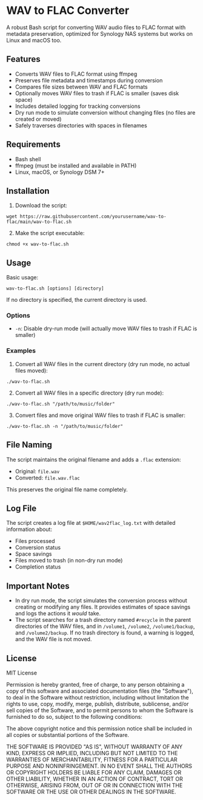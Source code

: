 # WAV to FLAC Converter

A robust Bash script for converting WAV audio files to FLAC format with metadata preservation, optimized for Synology NAS systems but works on Linux and macOS too.

## Features

- Converts WAV files to FLAC format using ffmpeg
- Preserves file metadata and timestamps during conversion
- Compares file sizes between WAV and FLAC formats
- Optionally moves WAV files to trash if FLAC is smaller (saves disk space)
- Includes detailed logging for tracking conversions
- Dry run mode to simulate conversion without changing files (no files are created or moved)
- Safely traverses directories with spaces in filenames

## Requirements

- Bash shell
- ffmpeg (must be installed and available in PATH)
- Linux, macOS, or Synology DSM 7+

## Installation

1. Download the script: 

```
wget https://raw.githubusercontent.com/yourusername/wav-to-flac/main/wav-to-flac.sh
```

2. Make the script executable:

```
chmod +x wav-to-flac.sh
```

## Usage

Basic usage:

```
wav-to-flac.sh [options] [directory]
```

If no directory is specified, the current directory is used.

### Options

- `-n`: Disable dry-run mode (will actually move WAV files to trash if FLAC is smaller)

### Examples

1. Convert all WAV files in the current directory (dry run mode, no actual files moved):

```
./wav-to-flac.sh
```

2. Convert all WAV files in a specific directory (dry run mode):

```
./wav-to-flac.sh "/path/to/music/folder"
```

3. Convert files and move original WAV files to trash if FLAC is smaller:

```
./wav-to-flac.sh -n "/path/to/music/folder"
```

## File Naming

The script maintains the original filename and adds a `.flac` extension:

- Original: `file.wav`
- Converted: `file.wav.flac`

This preserves the original file name completely.

## Log File

The script creates a log file at `$HOME/wav2flac_log.txt` with detailed information about:

- Files processed
- Conversion status
- Space savings
- Files moved to trash (in non-dry run mode)
- Completion status

## Important Notes

- In dry run mode, the script simulates the conversion process without creating or modifying any files. It provides estimates of space savings and logs the actions it *would* take.
- The script searches for a trash directory named `#recycle` in the parent directories of the WAV files, and in `/volume1`, `/volume2`, `/volume1/backup`, and `/volume2/backup`. If no trash directory is found, a warning is logged, and the WAV file is not moved.

## License

MIT License

Permission is hereby granted, free of charge, to any person obtaining a copy of this software and associated documentation files (the "Software"), to deal in the Software without restriction, including without limitation the rights to use, copy, modify, merge, publish, distribute, sublicense, and/or sell copies of the Software, and to permit persons to whom the Software is furnished to do so, subject to the following conditions:

The above copyright notice and this permission notice shall be included in all copies or substantial portions of the Software.

THE SOFTWARE IS PROVIDED "AS IS", WITHOUT WARRANTY OF ANY KIND, EXPRESS OR IMPLIED, INCLUDING BUT NOT LIMITED TO THE WARRANTIES OF MERCHANTABILITY, FITNESS FOR A PARTICULAR PURPOSE AND NONINFRINGEMENT. IN NO EVENT SHALL THE AUTHORS OR COPYRIGHT HOLDERS BE LIABLE FOR ANY CLAIM, DAMAGES OR OTHER LIABILITY, WHETHER IN AN ACTION OF CONTRACT, TORT OR OTHERWISE, ARISING FROM, OUT OF OR IN CONNECTION WITH THE SOFTWARE OR THE USE OR OTHER DEALINGS IN THE SOFTWARE.